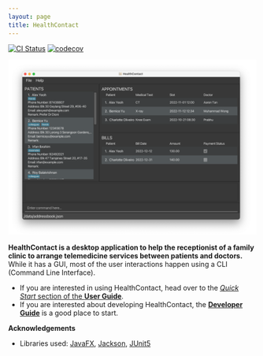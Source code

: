 ```yaml
---
layout: page
title: HealthContact
---
```


[![CI Status](https://github.com/se-edu/addressbook-level3/workflows/Java%20CI/badge.svg)](https://github.com/se-edu/addressbook-level3/actions)
[![codecov](https://codecov.io/gh/nus-cs2103-AY2223S1/tp/branch/master/graph/badge.svg?token=A2FU6P932B)](https://codecov.io/gh/nus-cs2103-AY2223S1/tp)

![Ui](images/Ui.png)

**HealthContact is a desktop application to help the receptionist of a family clinic to arrange telemedicine services between patients and doctors.** While it has a GUI, most of the user interactions happen using a CLI (Command Line Interface).

* If you are interested in using HealthContact, head over to the [_Quick Start_ section of the **User Guide**](UserGuide.html#quick-start).
* If you are interested about developing HealthContact, the [**Developer Guide**](DeveloperGuide.html) is a good place to start.


**Acknowledgements**

* Libraries used: [JavaFX](https://openjfx.io/), [Jackson](https://github.com/FasterXML/jackson), [JUnit5](https://github.com/junit-team/junit5)
